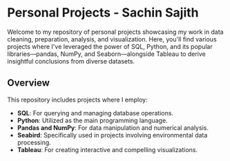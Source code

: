 # Personal Projects - Sachin Sajith

Welcome to my repository of personal projects showcasing my work in data cleaning, preparation, analysis, and visualization. Here, you'll find various projects where I've leveraged the power of SQL, Python, and its popular libraries—pandas, NumPy, and Seaborn—alongside Tableau to derive insightful conclusions from diverse datasets.

## Overview

This repository includes projects where I employ:
- **SQL**: For querying and managing database operations.
- **Python**: Utilized as the main programming language.
- **Pandas and NumPy**: For data manipulation and numerical analysis.
- **Seabird**: Specifically used in projects involving environmental data processing.
- **Tableau**: For creating interactive and compelling visualizations.
